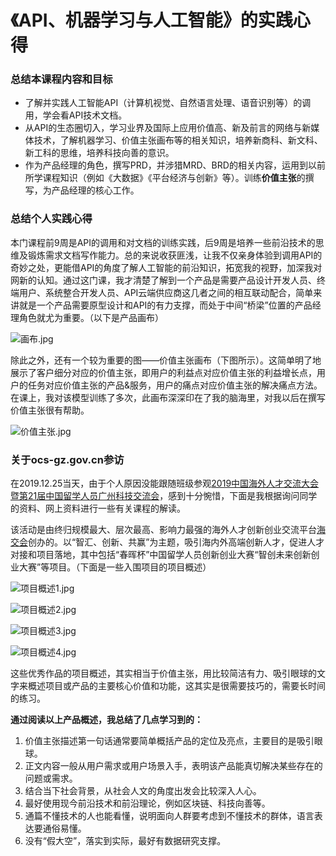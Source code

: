 # 《API、机器学习与人工智能》的实践心得

### 总结本课程内容和目标

- 了解并实践人工智能API（计算机视觉、自然语言处理、语音识别等）的调用，学会看API技术文档。
- 从API的生态圈切入，学习业界及国际上应用价值高、新及前言的网络与新媒体技术，了解机器学习、价值主张画布等的相关知识，培养新商科、新文科、新工科的思维，培养科技向善的意识。
- 作为产品经理的角色，撰写PRD，并涉猎MRD、BRD的相关内容，运用到以前所学课程知识（例如《大数据》《平台经济与创新》等）。训练**价值主张**的撰写，为产品经理的核心工作。

### 总结个人实践心得

本门课程前9周是API的调用和对文档的训练实践，后9周是培养一些前沿技术的思维及锻炼需求文档写作能力。总的来说收获匪浅，让我不仅亲身体验到调用API的奇妙之处，更能借API的角度了解人工智能的前沿知识，拓宽我的视野，加深我对网新的认知。通过这门课，我才清楚了解到一个产品是需要产品设计开发人员、终端用户、系统整合开发人员、API云端供应商这几者之间的相互联动配合，简单来讲就是一个产品需要原型设计和API的有力支撑，而处于中间“桥梁”位置的产品经理角色就尤为重要。（以下是产品画布）

![画布.jpg](https://upload-images.jianshu.io/upload_images/9400767-aacc7aae56bb5746.jpg?imageMogr2/auto-orient/strip%7CimageView2/2/w/1240)

除此之外，还有一个较为重要的图——价值主张画布（下图所示）。这简单明了地展示了客户细分对应的价值主张，即用户的利益点对应价值主张的利益增长点，用户的任务对应价值主张的产品&服务，用户的痛点对应价值主张的解决痛点方法。在课上，我对该模型训练了多次，此画布深深印在了我的脑海里，对我以后在撰写价值主张很有帮助。

![价值主张.jpg](https://upload-images.jianshu.io/upload_images/9400767-80ff31c1debcb6f6.jpg?imageMogr2/auto-orient/strip%7CimageView2/2/w/1240)

### 关于ocs-gz.gov.cn参访
在2019.12.25当天，由于个人原因没能跟随班级参观[2019中国海外人才交流大会暨第21届中国留学人员广州科技交流会](http://www.chinahightech.com/html/Info/fuwu/2019/1220/5532502.html)，感到十分惋惜，下面是我根据询问同学的资料、网上资料进行一些有关课程的解读。

该活动是由终归规模最大、层次最高、影响力最强的海外人才创新创业交流平台[海交会](https://baike.baidu.com/item/%E6%B5%B7%E5%B3%A1%E4%B8%A4%E5%B2%B8%E7%BB%8F%E8%B4%B8%E4%BA%A4%E6%98%93%E4%BC%9A/415703?fromtitle=%E6%B5%B7%E4%BA%A4%E4%BC%9A&fromid=3137962&fr=aladdin)创办的。以“智汇、创新、共赢”为主题，吸引海内外高端创新人才，促进人才对接和项目落地，其中包括“春晖杯”中国留学人员创新创业大赛“智创未来创新创业大赛”等项目。（下面是一些入围项目的项目概述）

![项目概述1.jpg](https://upload-images.jianshu.io/upload_images/9400767-c5a2979ebe94b269.jpg?imageMogr2/auto-orient/strip%7CimageView2/2/w/1240)

![项目概述2.jpg](https://upload-images.jianshu.io/upload_images/9400767-2880f3e1743c5ce2.jpg?imageMogr2/auto-orient/strip%7CimageView2/2/w/1240)

![项目概述3.jpg](https://upload-images.jianshu.io/upload_images/9400767-e917e6e6e8369db1.jpg?imageMogr2/auto-orient/strip%7CimageView2/2/w/1240)

![项目概述4.jpg](https://upload-images.jianshu.io/upload_images/9400767-b1e52934467756d0.jpg?imageMogr2/auto-orient/strip%7CimageView2/2/w/1240)

这些优秀作品的项目概述，其实相当于价值主张，用比较简洁有力、吸引眼球的文字来概述项目或产品的主要核心价值和功能，这其实是很需要技巧的，需要长时间的练习。

**通过阅读以上产品概述，我总结了几点学习到的：**
1. 价值主张描述第一句话通常要简单概括产品的定位及亮点，主要目的是吸引眼球。
2. 正文内容一般从用户需求或用户场景入手，表明该产品能真切解决某些存在的问题或需求。
3. 结合当下社会背景，从社会人文的角度出发会比较深入人心。
4. 最好使用现今前沿技术和前沿理论，例如区块链、科技向善等。
5. 通篇不懂技术的人也能看懂，说明面向人群要考虑到不懂技术的群体，语言表达要通俗易懂。
6. 没有“假大空”，落实到实际，最好有数据研究支撑。
